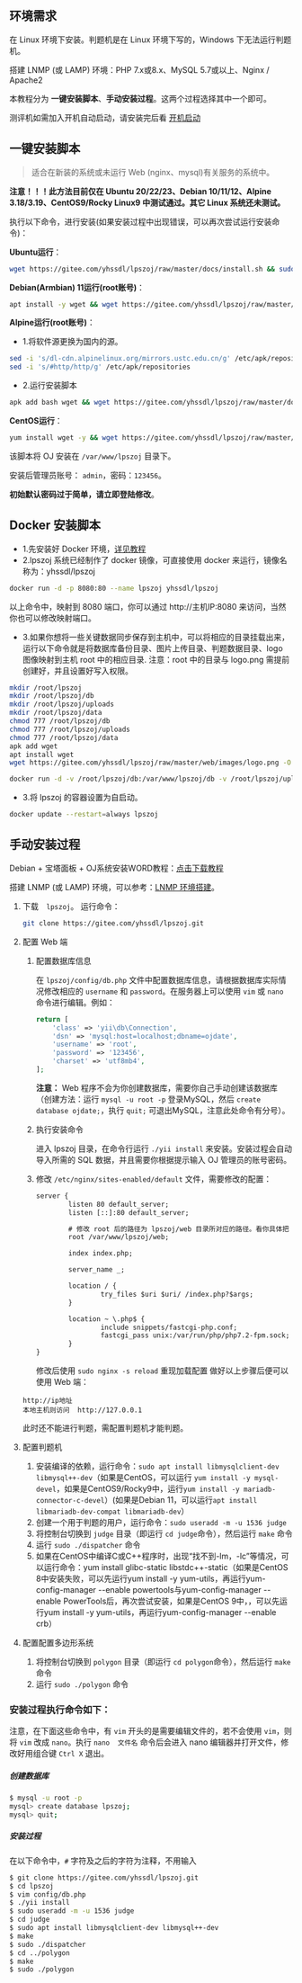 环境需求
------------

在 Linux 环境下安装。判题机是在 Linux 环境下写的，Windows 下无法运行判题机。

搭建 LNMP (或 LAMP) 环境：PHP 7.x或8.x、MySQL 5.7或以上、Nginx / Apache2

本教程分为 **一键安装脚本**、**手动安装过程**。这两个过程选择其中一个即可。

测评机如需加入开机自动启动，请安装完后看 [开机启动](./autostart.md)

一键安装脚本
-----------

> 适合在新装的系统或未运行 Web (nginx、mysql)有关服务的系统中。

**注意！！！此方法目前仅在 Ubuntu 20/22/23、Debian 10/11/12、Alpine 3.18/3.19、CentOS9/Rocky Linux9 中测试通过。其它 Linux 系统还未测试。**

执行以下命令，进行安装(如果安装过程中出现错误，可以再次尝试运行安装命令)：

**Ubuntu运行**：

```sh
wget https://gitee.com/yhssdl/lpszoj/raw/master/docs/install.sh && sudo bash install.sh
```

**Debian(Armbian) 11运行(root账号)**：

```sh
apt install -y wget && wget https://gitee.com/yhssdl/lpszoj/raw/master/docs/install.sh && bash install.sh
```

**Alpine运行(root账号)**：

- 1.将软件源更换为国内的源。
  
```sh
sed -i 's/dl-cdn.alpinelinux.org/mirrors.ustc.edu.cn/g' /etc/apk/repositories
sed -i 's/#http/http/g' /etc/apk/repositories
```

- 2.运行安装脚本
  
```sh
apk add bash wget && wget https://gitee.com/yhssdl/lpszoj/raw/master/docs/install.sh && bash install.sh
```

**CentOS运行**：

```sh
yum install wget -y && wget https://gitee.com/yhssdl/lpszoj/raw/master/docs/install.sh && sudo bash install.sh
```

该脚本将 OJ 安装在 `/var/www/lpszoj` 目录下。

安装后管理员账号： `admin`，密码：`123456`。

**初始默认密码过于简单，请立即登陆修改**。

Docker 安装脚本
-----------
- 1.先安装好 Docker 环境，[详见教程](https://gitee.com/yhssdl/docs/blob/master/docker.md)
- 2.lpszoj 系统已经制作了 docker 镜像，可直接使用 docker 来运行，镜像名称为：yhssdl/lpszoj

```sh
docker run -d -p 8080:80 --name lpszoj yhssdl/lpszoj 
```

以上命令中，映射到 8080 端口，你可以通过 http://主机IP:8080 来访问，当然你也可以修改映射端口。

- 3.如果你想将一些关键数据同步保存到主机中，可以将相应的目录挂载出来，运行以下命令就是将数据库备份目录、图片上传目录、判题数据目录、logo 图像映射到主机 root 中的相应目录.
注意：root 中的目录与 logo.png 需提前创建好，并且设置好写入权限。

```sh
mkdir /root/lpszoj
mkdir /root/lpszoj/db
mkdir /root/lpszoj/uploads
mkdir /root/lpszoj/data
chmod 777 /root/lpszoj/db
chmod 777 /root/lpszoj/uploads
chmod 777 /root/lpszoj/data
apk add wget
apt install wget
wget https://gitee.com/yhssdl/lpszoj/raw/master/web/images/logo.png -O /root/lpszoj/logo.png
```

```sh
docker run -d -v /root/lpszoj/db:/var/www/lpszoj/db -v /root/lpszoj/uploads:/var/www/lpszoj/web/uploads -v /root/lpszoj/data:/var/www/lpszoj/judge/data -v /root/lpszoj/logo.png:/var/www/lpszoj/web/images/logo.png -p 8080:80 --name lpszoj yhssdl/lpszoj 
```

- 3.将 lpszoj 的容器设置为自启动。

```sh
docker update --restart=always lpszoj
```

手动安装过程
------------
Debian + 宝塔面板 + OJ系统安装WORD教程：[点击下载教程](宝塔面板+OJ系统安装教程.docx)

搭建 LNMP (或 LAMP) 环境，可以参考：[LNMP 环境搭建](environment.md)。

1. 下载　`lpszoj`。
    运行命令：

    ~~~sh
    git clone https://gitee.com/yhssdl/lpszoj.git
    ~~~

2. 配置 Web 端
    1. 配置数据库信息
    
        在 `lpszoj/config/db.php` 文件中配置数据库信息，请根据数据库实际情况修改相应的 `username` 和 `password`。在服务器上可以使用 `vim` 或 `nano` 命令进行编辑。例如：
        
        ```php
        return [
            'class' => 'yii\db\Connection',
            'dsn' => 'mysql:host=localhost;dbname=ojdate',
            'username' => 'root',
            'password' => '123456',
            'charset' => 'utf8mb4',
        ];
        ``` 
        **注意：** Web 程序不会为你创建数据库，需要你自己手动创建该数据库（创建方法：运行 `mysql -u root -p` 登录MySQL，然后 `create database ojdate;`，执行 `quit;` 可退出MySQL，注意此处命令有分号）。

    2. 执行安装命令
    
        进入 lpszoj 目录，在命令行运行 `./yii install` 来安装。安装过程会自动导入所需的 SQL 数据，并且需要你根据提示输入 OJ 管理员的账号密码。
    
    3. 修改 `/etc/nginx/sites-enabled/default` 文件，需要修改的配置：
        ```txt
        server {
                listen 80 default_server;
                listen [::]:80 default_server;

                # 修改 root 后的路径为 lpszoj/web 目录所对应的路径。看你具体把 lpszoj 目录放到哪里。
                root /var/www/lpszoj/web;

                index index.php;

                server_name _;

                location / {
                        try_files $uri $uri/ /index.php?$args;
                }

                location ~ \.php$ {
                        include snippets/fastcgi-php.conf;
                        fastcgi_pass unix:/var/run/php/php7.2-fpm.sock;
                }
        }
        ```
        修改后使用 `sudo nginx -s reload` 重现加载配置
    做好以上步骤后便可以使用 Web 端：
    
    ~~~
    http://ip地址
    本地主机则访问  http://127.0.0.1
    ~~~
    
    此时还不能进行判题，需配置判题机才能判题。
    
3. 配置判题机
    1. 安装编译的依赖，运行命令：`sudo apt install libmysqlclient-dev libmysql++-dev`（如果是CentOS，可以运行 `yum install -y mysql-devel`，如果是CentOS9/Rocky9中，运行`yum install -y mariadb-connector-c-devel`）(如果是Debian 11，可以运行`apt install libmariadb-dev-compat libmariadb-dev`）
    2. 创建一个用于判题的用户，运行命令：`sudo useradd -m -u 1536 judge`
    3. 将控制台切换到 `judge` 目录（即运行 `cd judge`命令），然后运行 `make` 命令
    4. 运行 `sudo ./dispatcher` 命令
    5. 如果在CentOS中编译C或C++程序时，出现“找不到-lm，-lc”等情况，可以运行命令：yum install glibc-static libstdc++-static（如果是CentOS 8中安装失败，可以先运行yum install -y yum-utils，再运行yum-config-manager --enable powertools与yum-config-manager --enable PowerTools后，再次尝试安装，如果是CentOS 9中，，可以先运行yum install -y yum-utils，再运行yum-config-manager --enable crb）

4. 配置配置多边形系统
    
    1. 将控制台切换到 `polygon` 目录（即运行 `cd polygon`命令），然后运行 `make` 命令
    2. 运行 `sudo ./polygon` 命令

### 安装过程执行命令如下：

注意，在下面这些命令中，有 `vim` 开头的是需要编辑文件的，若不会使用 `vim`，则将 `vim` 改成 `nano`。执行 `nano  文件名` 命令后会进入 nano 编辑器并打开文件，修改好用组合键 `Ctrl X` 退出。

##### 创建数据库

~~~sh
$ mysql -u root -p
mysql> create database lpszoj;
mysql> quit;
~~~

##### 安装过程

在以下命令中，`#` 字符及之后的字符为注释，不用输入
~~~sh
$ git clone https://gitee.com/yhssdl/lpszoj.git
$ cd lpszoj
$ vim config/db.php
$ ./yii install
$ sudo useradd -m -u 1536 judge
$ cd judge
$ sudo apt install libmysqlclient-dev libmysql++-dev
$ make
$ sudo ./dispatcher
$ cd ../polygon
$ make
$ sudo ./polygon
~~~
